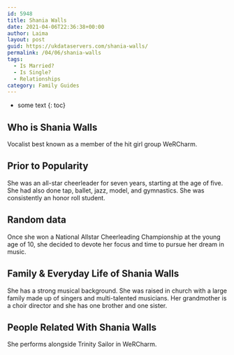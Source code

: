 ```yaml
---
id: 5948
title: Shania Walls
date: 2021-04-06T22:36:38+00:00
author: Laima
layout: post
guid: https://ukdataservers.com/shania-walls/
permalink: /04/06/shania-walls
tags:
  - Is Married?
  - Is Single?
  - Relationships
category: Family Guides
---
```


* some text
{: toc}


## Who is Shania Walls
                  
                  
                  
Vocalist best known as a member of the hit girl group WeRCharm.
                  
              
            
              
            
                
                
                
## Prior to Popularity
                  
                  
                  
She was an all-star cheerleader for seven years, starting at the age of five. She had also done tap, ballet, jazz, model, and gymnastics. She was consistently an honor roll student.
                  
              
            
              
            
                
                
                
## Random data
                  
                  
                  
Once she won a National Allstar Cheerleading Championship at the young age of 10, she decided to devote her focus and time to pursue her dream in music.
                  
              
            
              
            
                
                
                
## Family & Everyday Life of Shania Walls
                  
                  
                  
She has a strong musical background. She was raised in church with a large family made up of singers and multi-talented musicians. Her grandmother is a choir director and she has one brother and one sister.
                  
              
            
              
            
                
                
                
## People Related With Shania Walls
                  
                  
                  
She performs alongside Trinity Sailor in WeRCharm.
                  
              
            
              
            
                
              
            
              
              
            
            
              
            
          
          
          
